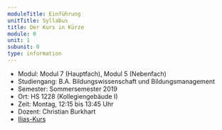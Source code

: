 ```yaml
---
moduleTitle: Einführung
unitTitle: Syllabus
title: Der Kurs in Kürze
module: 0
unit: 1
subunit: 0
type: information
---
```



* Modul: Modul 7 (Hauptfach), Modul 5 (Nebenfach)
* Studiengang: B.A. Bildungswissenschaft und Bildungsmanagement
* Semester: Sommersemester 2019
* Ort: HS 1228 (Kollegiengebäude I)
* Zeit: Montag, 12:15 bis 13:45 Uhr
* Dozent: Christian Burkhart
* [Ilias-Kurs](https://ilias.uni-freiburg.de/goto.php?target=crs_1240094&client_id=unifreiburg)